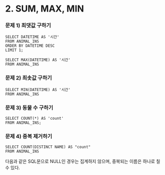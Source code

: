 # 2. SUM, MAX, MIN

### 문제 1) 최댓값 구하기

```MYSQL
SELECT DATETIME AS '시간'
FROM ANIMAL_INS
ORDER BY DATETIME DESC
LIMIT 1;

SELECT MAX(DATETIME) AS '시간'
FROM ANIMAL_INS
```



### 문제 2) 최솟값 구하기

```MYSQL
SELECT MIN(DATETIME) AS '시간'
FROM ANIMAL_INS
```



### 문제 3) 동물 수 구하기

```MYSQL
SELECT COUNT(*) AS 'count'
FROM ANIMAL_INS;
```



### 문제 4) 중복 제거하기

```MYSQL
SELECT COUNT(DISTINCT NAME) AS "count"
FROM ANIMAL_INS
```

다음과 같은 SQL문으로 NULL인 경우는 집계하지 않으며, 중복되는 이름은 하나로 칠 수 있다.

